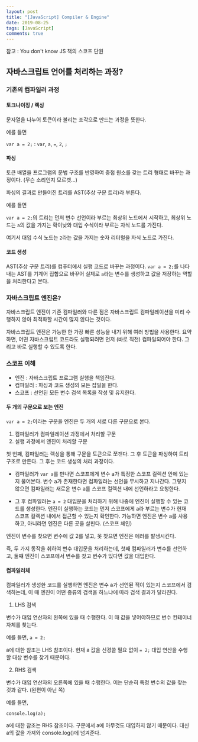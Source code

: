 ```yaml
---
layout: post
title: "[JavaScript] Compiler & Engine"
date: 2019-08-25
tags: [JavaScript]
comments: true
---
```


참고 : You don't know JS 책의 스코프 단원

## 자바스크립트 언어를 처리하는 과정?

### 기존의 컴파일러 과정

#### 토크나이징 / 렉싱

문자열을 나누어 토큰이라 불리는 조각으로 만드는 과정을 뜻한다. 

예를 들면

`var a = 2;` : `var`, `a`, `=`, `2`, `;`

#### 파싱

토큰 배열을 프로그램의 문법 구조를 반영하여 중첩 원소를 갖는 트리 형태로 바꾸는 과정이다. (무슨 소리인지 모르겟...)

파싱의 결과로 만들어진 트리를 AST(추상 구문 트리)라 부른다.

예를 들면

`var a = 2;`의 트리는 먼저 변수 선언이라 부르는 최상위 노드에서 시작하고, 최상위 노드는 `a`의 값을 가지는 확이낮와 대입 수식이라 부르는 자식 노드를 가진다.

여기서 대입 수식 노드는 `2`라는 값을 가지는 숫자 리터럴을 자식 노드로 가진다.

#### 코드 생성

AST(추상 구문 트리)를 컴퓨터에서 실행 코드로 바꾸는 과정이다. `var a = 2;`를 나타내는 AST를 기계어 집합으로 바꾸어 실제로 `a`라는 변수를 생성하고 값을 저장하는 역할을 처리한다고 본다.


### 자바스크립트 엔진은?

자바스크립트 엔진이 기존 컴파일러와 다른 점은 자바스크립트 컴파일레이션을 미리 수행하지 않아 최적화할 시간이 많지 않다는 것이다.

자바스크립트 엔진은 가능한 한 가장 빠른 성능을 내기 위해 여러 방법을 사용한다. 요약하면, 어떤 자바스크립트 코드라도 실행되려면 먼저 (바로 직전) 컴파일되어야 한다. 그리고 바로 실행할 수 있도록 한다.

### 스코프 이해

* 엔진 : 자바스크립트 프로그램 실행을 책임진다.
* 컴파일러 : 파싱과 코드 생성의 모든 잡일을 한다.
* 스코프 : 선언된 모든 변수 검색 목록을 작성 및 유지한다. 

#### 두 개의 구문으로 보는 엔진

`var a = 2;`이라는 구문을 엔진은 두 개의 서로 다른 구문으로 본다.

1. 컴파일러가 컴파일레이션 과정에서 처리할 구문
2. 실행 과정에서 엔진이 처리할 구문

첫 번째, 컴파일러는 렉싱을 통해 구문을 토큰으로 쪼갠다. 그 후 토큰을 파싱하여 트리 구조로 만든다.
그 후는 코드 생성의 처리 과정이다.

* 컴파일러가 `var a`를 만나면 스코프에게 변수 a가 특정한 스코프 컬렉션 안에 있는지 물어본다. 변수 a가 존재한다면 컴파일러는 선언을 무시하고 지나간다. 그렇지 않으면 컴파일러는 새로운 변수 a를 스코프 컬렉션 내에 선언하라고 요청한다.

* 그 후 컴파일러는 `a = 2` 대입문을 처리하기 위해 나중에 엔진이 실행할 수 있는 코드를 생성한다. 엔진이 실행하는 코드는 먼저 스코프에게 a라 부르는 변수가 현재 스코프 컬렉션 내에서 접근할 수 있는지 확인한다. 가능하면 엔진은 변수 a를 사용하고, 아니라면 엔진은 다른 곳을 살핀다. (스코프 체인)

엔진이 변수를 찾으면 변수에 값 2를 넣고, 못 찾으면 엔진은 에러를 발생시킨다. 

즉, 두 가지 동작을 취하여 변수 대입문을 처리하는데, 첫째 컴파일러가 변수를 선언하고, 둘쨰 엔진이 스코프에서 변수를 찾고 변수가 있다면 값을 대입한다. 

#### 컴파일러체

컴파일러가 생성한 코드를 실행하면 엔진은 변수 a가 선언된 적이 있는지 스코프에서 검색하는데, 이 때 엔진이 어떤 종류의 검색을 하느냐에 따라 검색 결과가 달라진다.

1. LHS 검색

변수가 대입 연산자의 왼쪽에 있을 때 수행한다. 이 때 값을 넣어야하므로 변수 컨테이너 자체를 찾는다.

예를 들면,
`a = 2;`

a에 대한 참조는 LHS 참조이다. 현재 a 값을 신경쓸 필요 없이 `= 2;` 대입 연산을 수행할 대상 변수를 찾기 때문이다.

2. RHS 검색

변수가 대입 연산자의 오른쪽에 있을 때 수행한다. 이는 단순히 특정 변수의 값을 찾는 것과 같다. (왼편이 아닌 쪽)

예를 들면, 

`console.log(a);`

a에 대한 참조는 RHS 참조이다. 구문에서 a에 아무것도 대입하지 않기 때문이다. 대신 a의 값을 가져와 console.log()에 넘겨준다.